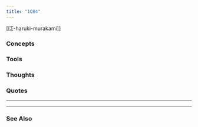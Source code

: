 ```yaml
---
title: "1Q84"
---
```

[[Σ-haruki-murakami]]

### Concepts

### Tools

### Thoughts

### Quotes
---



----
### See Also